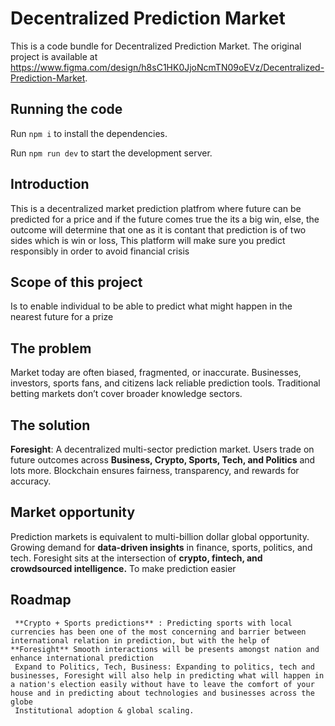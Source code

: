 
  # Decentralized Prediction Market

  This is a code bundle for Decentralized Prediction Market. The original project is available at https://www.figma.com/design/h8sC1HK0JjoNcmTN09oEVz/Decentralized-Prediction-Market.

  ## Running the code

  Run `npm i` to install the dependencies.

  Run `npm run dev` to start the development server.

  ## Introduction

  This is a decentralized market prediction platfrom where future can be predicted for a price and if the future comes true the its a big win, else, the outcome will determine that one as it is contant that prediction is of two sides which is win or loss, This platform will make sure you predict responsibly in order to avoid financial crisis 

  ## Scope of this project

  Is to enable individual to be able to predict what might happen in the nearest future for a prize

  ## The problem

   Market today are often biased, fragmented, or inaccurate.
   Businesses, investors, sports fans, and citizens lack reliable prediction tools.
   Traditional betting markets don’t cover broader knowledge sectors.


  ## The solution 
  **Foresight**: A decentralized multi-sector prediction market.
  Users trade on future outcomes across **Business, Crypto, Sports, Tech, and Politics** and lots more.
  Blockchain ensures fairness, transparency, and rewards for accuracy.

  ## Market opportunity 

   Prediction markets is equivalent to multi-billion dollar global opportunity.
   Growing demand for **data-driven insights** in finance, sports, politics, and tech.
   Foresight sits at the intersection of **crypto, fintech, and crowdsourced intelligence.**  To make prediction easier


   ## Roadmap

     **Crypto + Sports predictions** : Predicting sports with local currencies has been one of the most concerning and barrier between international relation in prediction, but with the help of **Foresight** Smooth interactions will be presents amongst nation and enhance international prediction
     Expand to Politics, Tech, Business: Expanding to politics, tech and businesses, Foresight will also help in predicting what will happen in a nation's election easily without have to leave the comfort of your house and in predicting about technologies and businesses across the globe
     Institutional adoption & global scaling.


  

